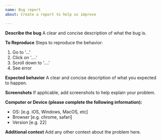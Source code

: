 ```yaml
---
name: Bug report
about: Create a report to help us improve

---
```


**Describe the bug**
A clear and concise description of what the bug is.

**To Reproduce**
Steps to reproduce the behavior:
1. Go to '...'
2. Click on '....'
3. Scroll down to '....'
4. See error

**Expected behavior**
A clear and concise description of what you expected to happen.

**Screenshots**
If applicable, add screenshots to help explain your problem.

**Computer or Device (please complete the following information):**
 - OS: [e.g. iOS, Windows, MacOS, etc]
 - Browser [e.g. chrome, safari]
 - Version [e.g. 22]

**Additional context**
Add any other context about the problem here.
